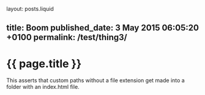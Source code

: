 layout: posts.liquid

title:  Boom
published_date:  3 May 2015 06:05:20 +0100
permalink: /test/thing3/
---
# {{ page.title }}

This asserts that custom paths without a file extension get made into a folder with an index.html file.

